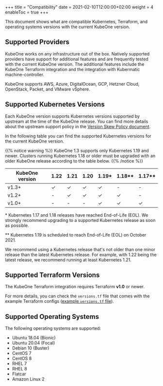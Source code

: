 +++
title = "Compatibility"
date = 2021-02-10T12:00:00+02:00
weight = 4
enableToc = true
+++

This document shows what are compatible Kubernetes, Terraform, and operating
systems versions with the current KubeOne version.

## Supported Providers

KubeOne works on any infrastructure out of the box. Natively supported
providers have support for additional features and are frequently tested with
the current KubeOne version. The additional features include the KubeOne
Terraform integration and the integration with Kubermatic machine-controller.

KubeOne supports AWS, Azure, DigitalOcean, GCP, Hetzner Cloud,
OpenStack, Packet, and VMware vSphere.

## Supported Kubernetes Versions

Each KubeOne version supports Kubernetes versions supported by upstream at the
time of the KubeOne release. You can find more details about the upstream
support policy in the [Version Skew Policy document][upstream-supported-versions].

In the following table you can find the supported Kubernetes versions for the
current KubeOne version.

{{% notice warning %}}
KubeOne 1.3 supports only Kubernetes 1.19 and newer. Clusters running
Kubernetes 1.18 or older must be upgraded with an older KubeOne release
according to the table below.
{{% /notice %}}

| KubeOne version | 1.22  | 1.21  | 1.20  | 1.19\* | 1.18\*\* | 1.17\*\* |
| --------------- | ----- | ----- | ----- | ------ | -------- | -------- |
| v1.3+           | ✓     | ✓     | ✓     | ✓      | -        | -        |
| v1.2+           | -     | ✓     | ✓     | ✓      | ✓        | -        |
| v1.0+           | -     | -     | -     | ✓      | ✓        | ✓        |

\* Kubernetes 1.17 and 1.18 releases have reached End-of-Life (EOL). We
strongly recommend upgrading to a supported Kubernetes release as soon as
possible.

\*\* Kubernetes 1.19 is scheduled to reach End-of-Life (EOL) on October 2021.

We recommend using a Kubernetes release that's not older than one minor release
than the latest Kubernetes release. For example, with 1.22 being the latest
release, we recommend running at least Kubernetes 1.21.

## Supported Terraform Versions

The KubeOne Terraform integration requires Terraform **v1.0** or newer.

For more details, you can check the `versions.tf` file that comes with the
example Terraform configs ([example `versions.tf` file][aws-versions-tf]).

## Supported Operating Systems

The following operating systems are supported:

* Ubuntu 18.04 (Bionic)
* Ubuntu 20.04 (Focal)
* Debian 10 (Buster)
* CentOS 7
* CentOS 8
* RHEL 7
* RHEL 8
* Flatcar
* Amazon Linux 2

[upstream-supported-versions]: https://kubernetes.io/docs/setup/release/version-skew-policy/#supported-versions
[kubernetes-issue-93194]: https://github.com/kubernetes/kubernetes/issues/93194
[terraform-configs]: https://github.com/kubermatic/kubeone/tree/master/examples/terraform
[aws-versions-tf]: https://github.com/kubermatic/kubeone/blob/master/examples/terraform/aws/versions.tf
